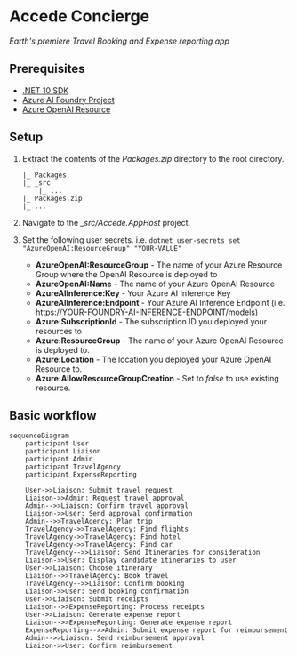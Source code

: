 # Accede Concierge

_Earth's premiere Travel Booking and Expense reporting app_

## Prerequisites

- [.NET 10 SDK](https://dotnet.microsoft.com/en-us/download/dotnet/10.0)
- [Azure AI Foundry Project](https://learn.microsoft.com/en-us/azure/ai-foundry/how-to/create-projects?tabs=ai-studio)
- [Azure OpenAI Resource](https://learn.microsoft.com/en-us/azure/ai-services/openai/how-to/create-resource?pivots=web-portal)

## Setup

1. Extract the contents of the *Packages.zip* directory to the root directory. 

    ```
    |_ Packages
    |_ _src
        |_ ...
    |_ Packages.zip
    |_ ...
    ```

1. Navigate to the *_src/Accede.AppHost* project.
1. Set the following user secrets. i.e. `dotnet user-secrets set "AzureOpenAI:ResourceGroup" "YOUR-VALUE"`
    - **AzureOpenAI:ResourceGroup** - The name of your Azure Resource Group where the OpenAI Resource is deployed to
    - **AzureOpenAI:Name** - The name of your Azure OpenAI Resource
    - **AzureAIInference:Key** - Your Azure AI Inference Key
    - **AzureAIInference:Endpoint** - Your Azure AI Inference Endpoint (i.e. https://YOUR-FOUNDRY-AI-INFERENCE-ENDPOINT/models)
    - **Azure:SubscriptionId** - The subscription ID you deployed your resources to 
    - **Azure:ResourceGroup** - The name of your Azure OpenAI Resource is deployed to.
    - **Azure:Location** - The location you deployed your Azure OpenAI Resource to.
    - **Azure:AllowResourceGroupCreation**  - Set to *false* to use existing resource.

## Basic workflow

```mermaid
sequenceDiagram
    participant User
    participant Liaison
    participant Admin
    participant TravelAgency
    participant ExpenseReporting

    User->>Liaison: Submit travel request
    Liaison->>Admin: Request travel approval
    Admin-->>Liaison: Confirm travel approval
    Liaison->>User: Send approval confirmation
    Admin-->>TravelAgency: Plan trip
    TravelAgency->>TravelAgency: Find flights
    TravelAgency->>TravelAgency: Find hotel
    TravelAgency->>TravelAgency: Find car
    TravelAgency-->>Liaison: Send Itineraries for consideration
    Liaison->>User: Display candidate itineraries to user
    User->>Liaison: Choose itinerary
    Liaison-->>TravelAgency: Book travel
    TravelAgency-->>Liaison: Confirm booking
    Liaison->>User: Send booking confirmation
    User->>Liaison: Submit receipts
    Liaison-->>ExpenseReporting: Process receipts
    User->>Liaison: Generate expense report
    Liaison-->>ExpenseReporting: Generate expense report
    ExpenseReporting-->>Admin: Submit expense report for reimbursement
    Admin-->>Liaison: Send reimbursement approval
    Liaison->>User: Confirm reimbursement
```
